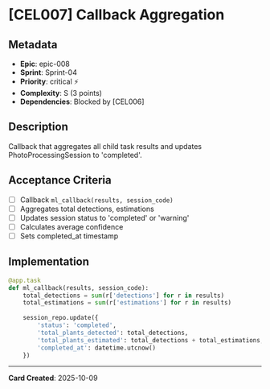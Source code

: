 # [CEL007] Callback Aggregation

## Metadata
- **Epic**: epic-008
- **Sprint**: Sprint-04
- **Priority**: critical ⚡
- **Complexity**: S (3 points)
- **Dependencies**: Blocked by [CEL006]

## Description
Callback that aggregates all child task results and updates PhotoProcessingSession to 'completed'.

## Acceptance Criteria
- [ ] Callback `ml_callback(results, session_code)`
- [ ] Aggregates total detections, estimations
- [ ] Updates session status to 'completed' or 'warning'
- [ ] Calculates average confidence
- [ ] Sets completed_at timestamp

## Implementation
```python
@app.task
def ml_callback(results, session_code):
    total_detections = sum(r['detections'] for r in results)
    total_estimations = sum(r['estimations'] for r in results)
    
    session_repo.update({
        'status': 'completed',
        'total_plants_detected': total_detections,
        'total_plants_estimated': total_detections + total_estimations,
        'completed_at': datetime.utcnow()
    })
```

---
**Card Created**: 2025-10-09
